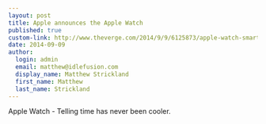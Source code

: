 ```yaml
--- 
layout: post
title: Apple announces the Apple Watch
published: true
custom-link: http://www.theverge.com/2014/9/9/6125873/apple-watch-smartwatch-announced
date: 2014-09-09
author:
  login: admin
  email: matthew@idlefusion.com
  display_name: Matthew Strickland
  first_name: Matthew
  last_name: Strickland
---
```

Apple Watch - Telling time has never been cooler. 

